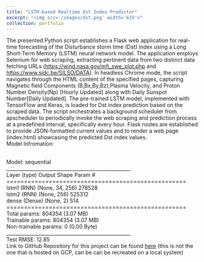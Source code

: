 ```yaml
---
title: "LSTM-based Realtime Dst Index Predictor"
excerpt: "<img src='/images/dst.png' width='615'>"
collection: portfolio
---
```


The presented Python script establishes a Flask web application for real-time forecasting of the Disturbance storm time (Dst) index using a Long Short-Term Memory (LSTM) neural network model. The application employs Selenium for web scraping, extracting pertinent data from two distinct data fetching URLs (https://wind.nasa.gov/mfi_swe_plot.php and https://www.sidc.be/SILSO/DATA). In headless Chrome mode, the script navigates through the HTML content of the specified pages, capturing Magnetic field Components (B,Bx,By,Bz),Plasma Velocity, and Proton Number Density(Np) [Hourly Updated] along with Daily Sunspot Number[Daily Updated]. The pre-trained LSTM model, implemented with TensorFlow and Keras, is loaded for Dst index prediction based on the scraped data. The script orchestrates a background scheduler from apscheduler to periodically invoke the web scraping and prediction process at a predefined interval, specifically every hour. Flask routes are established to provide JSON-formatted current values and to render a web page (index.html) showcasing the predicted Dst index values.
<br>Model Infromation:

<br>Model: sequential
<br>___________________________________________________
<br>Layer (type)          Output Shape         Param #
<br>===================================================
<br>lstm1 (RNN)         (None, 34, 256)        278528
<br>lstm2 (RNN)         (None, 256)            525312
<br>dense (Dense)         (None, 2)            514
<br>===================================================
<br>Total params: 804354 (3.07 MB)
<br>Trainable params: 804354 (3.07 MB)
<br>Non-trainable params: 0 (0.00 Byte)
<br>___________________________________________________
<br>Test RMSE: 12.85
<br>Link to GitHub Repository for this project can be found [here](https://github.com/deepghuge/DstIndex)  (this is not the one that is hosted on GCP, can be can be recreated on a local system) 

